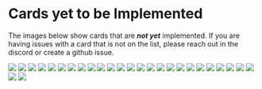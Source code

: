 # Cards yet to be Implemented
The images below show cards that are _**not yet**_ implemented. If you are having issues with a card that is not on the list, please reach out in the discord or create a github issue.

![](./8520821318.webp)
![](./3eb545eb4b.webp)
![](./9586661707.webp)
![](./1397553238.webp)
![](./3388566378.webp)
![](./3427170256.webp)
![](./3475471540.webp)
![](./3885807284.webp)
![](./4028826022.webp)
![](./4334684518.webp)
![](./5184505570.webp)
![](./5667308555.webp)
![](./5751831621.webp)
![](./5834478243.webp)
![](./6228218834.webp)
![](./6354077246.webp)
![](./6600603122.webp)
![](./6854247423.webp)
![](./7138400365.webp)
![](./9595057518.webp)
![](./9811031405.webp)
![](./9921128444.webp)
![](./2711104544.webp)
![](./3389903389.webp)
![](./7325248681.webp)
![](./8734471238.webp)
![](./8993849612.webp)
